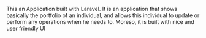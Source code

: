 This an Application built with Laravel. It is an application that shows basically the portfolio of an individual, and allows this individual to update or perform any operations when he needs to.
Moreso, it is built with nice and user friendly UI
